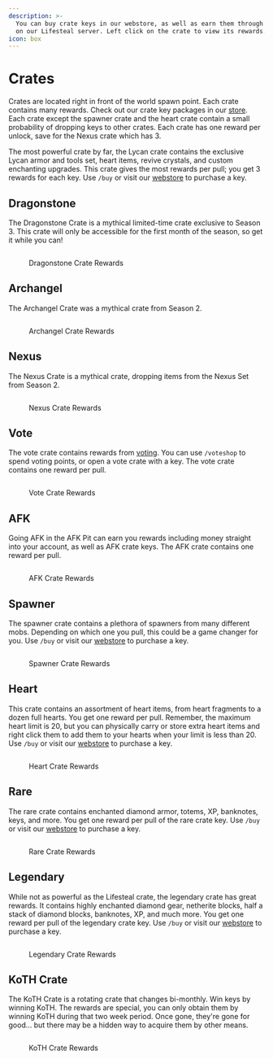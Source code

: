 ```yaml
---
description: >-
  You can buy crate keys in our webstore, as well as earn them through playing
  on our Lifesteal server. Left click on the crate to view its rewards.
icon: box
---
```


# Crates

Crates are located right in front of the world spawn point. Each crate contains many rewards. Check out our crate key packages in our [store](https://torrent.tebex.io). Each crate except the spawner crate and the heart crate contain a small probability of dropping keys to other crates. Each crate has one reward per unlock, save for the Nexus crate which has 3.

The most powerful crate by far, the Lycan crate contains the exclusive Lycan armor and tools set, heart items, revive crystals, and custom enchanting upgrades. This crate gives the most rewards per pull; you get 3 rewards for each key. Use `/buy` or visit our [webstore](https://torrent.tebex.io) to purchase a key.

## Dragonstone

The Dragonstone Crate is a mythical limited-time crate exclusive to Season 3. This crate will only be accessible for the first month of the season, so get it while you can!

<figure><img src="../.gitbook/assets/image (12).png" alt=""><figcaption><p>Dragonstone Crate Rewards</p></figcaption></figure>

## Archangel

The Archangel Crate was a mythical crate from Season 2.

<figure><img src="../.gitbook/assets/image (7).png" alt=""><figcaption><p>Archangel Crate Rewards</p></figcaption></figure>

## Nexus

The Nexus Crate is a mythical crate, dropping items from the Nexus Set from Season 2.

<figure><img src="../.gitbook/assets/image_2024-11-01_210156156.png" alt=""><figcaption><p>Nexus Crate Rewards</p></figcaption></figure>

## Vote

The vote crate contains rewards from [voting](../voting.md). You can use `/voteshop` to spend voting points, or open a vote crate with a key. The vote crate contains one reward per pull.

<figure><img src="../.gitbook/assets/image_2024-09-24_105641612.png" alt=""><figcaption><p>Vote Crate Rewards</p></figcaption></figure>

## AFK

Going AFK in the AFK Pit can earn you rewards including money straight into your account, as well as AFK crate keys. The AFK crate contains one reward per pull.

<figure><img src="../.gitbook/assets/image_2024-09-24_105722129.png" alt=""><figcaption><p>AFK Crate Rewards</p></figcaption></figure>

## Spawner

The spawner crate contains a plethora of spawners from many different mobs. Depending on which one you pull, this could be a game changer for you. Use `/buy` or visit our [webstore](https://torrent.tebex.io) to purchase a key.

<figure><img src="../.gitbook/assets/image_2024-09-24_105531047.png" alt=""><figcaption><p>Spawner Crate Rewards</p></figcaption></figure>

## Heart

This crate contains an assortment of heart items, from heart fragments to a dozen full hearts. You get one reward per pull. Remember, the maximum heart limit is 20, but you can physically carry or store extra heart items and right click them to add them to your hearts when your limit is less than 20. Use `/buy` or visit our [webstore](https://torrent.tebex.io) to purchase a key.

<figure><img src="../.gitbook/assets/image (11).png" alt=""><figcaption><p>Heart Crate Rewards</p></figcaption></figure>

## Rare

The rare crate contains enchanted diamond armor, totems, XP, banknotes, keys, and more. You get one reward per pull of the rare crate key. Use `/buy` or visit our [webstore](https://torrent.tebex.io) to purchase a key.

<figure><img src="../.gitbook/assets/image (10).png" alt=""><figcaption><p>Rare Crate Rewards</p></figcaption></figure>

## Legendary

While not as powerful as the Lifesteal crate, the legendary crate has great rewards. It contains highly enchanted diamond gear, netherite blocks, half a stack of diamond blocks, banknotes, XP, and much more. You get one reward per pull of the legendary crate key. Use `/buy` or visit our [webstore](https://torrent.tebex.io) to purchase a key.

<figure><img src="../.gitbook/assets/image (9).png" alt=""><figcaption><p>Legendary Crate Rewards</p></figcaption></figure>

## KoTH Crate

The KoTH Crate is a rotating crate that changes bi-monthly. Win keys by winning KoTH. The rewards are special, you can only obtain them by winning KoTH during that two week period. Once gone, they're gone for good... but there may be a hidden way to acquire them by other means.

<figure><img src="../.gitbook/assets/image (8).png" alt=""><figcaption><p>KoTH Crate Rewards</p></figcaption></figure>
